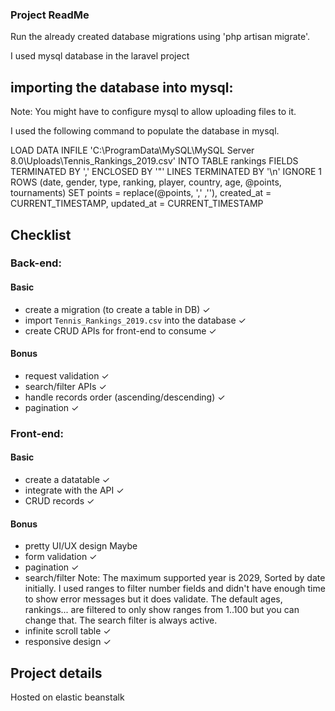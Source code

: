 ### Project ReadMe

Run the already created database migrations using 'php artisan migrate'.

I used mysql database in the laravel project

## importing the database into mysql:

Note: You might have to configure mysql to allow uploading files to it.

I used the following command to populate the database in mysql.

LOAD DATA INFILE 'C:\\ProgramData\\MySQL\\MySQL Server 8.0\\Uploads\\Tennis_Rankings_2019.csv'
INTO TABLE rankings
FIELDS TERMINATED BY ',' ENCLOSED BY '"'
LINES TERMINATED BY '\n'
IGNORE 1 ROWS
(date, gender, type, ranking, player, country, age, @points, tournaments)
SET points = replace(@points, ',' ,''),
created_at = CURRENT_TIMESTAMP,
updated_at = CURRENT_TIMESTAMP

## Checklist

### Back-end:

#### Basic

-   create a migration (to create a table in DB) ✓
-   import `Tennis_Rankings_2019.csv` into the database ✓
-   create CRUD APIs for front-end to consume ✓

#### Bonus

-   request validation ✓
-   search/filter APIs ✓
-   handle records order (ascending/descending) ✓
-   pagination ✓

### Front-end:

#### Basic

-   create a datatable ✓
-   integrate with the API ✓
-   CRUD records ✓

#### Bonus

-   pretty UI/UX design Maybe
-   form validation ✓
-   pagination ✓
-   search/filter Note: The maximum supported year is 2029, Sorted by date initially. I used ranges to filter number fields and didn't have enough time to show error messages but it does validate. The default ages, rankings... are filtered to only show ranges from 1..100 but you can change that. The search filter is always active.
-   infinite scroll table ✓
-   responsive design ✓

## Project details

Hosted on elastic beanstalk
